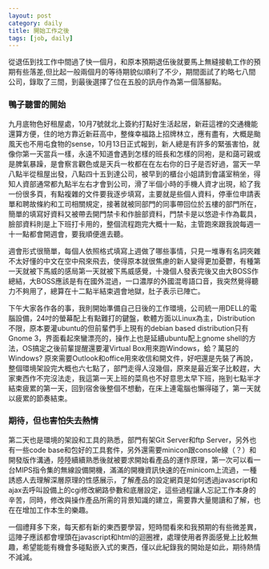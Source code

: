 ```yaml
---
layout: post
category: daily
title: 開始工作之後
tags: [job, daily]
---
```


從退伍到找工作中間過了快一個月，和原本預期退伍後就要馬上無縫接軌工作的預期有些落差,但比起一般兩個月的等待期貌似順利了不少，期間面試了約略七八間公司，錄取了三間，到最後選擇了位在五股的訊舟作為第一個落腳點。

<!--more-->

### 鴨子聽雷的開始

九月底物色好租屋處，10月7號就北上簽約打點好生活起居，新莊這裡的交通機能還算方便，住的地方靠近新莊高中，整條幸福路上招牌林立，應有盡有，大概是颱風天也不用屯食物的sense，10月13日正式報到，新人總是有許多的緊張害怕，就像你第一天當兵一樣，永遠不知道會遇到怎樣的班長和怎樣的同袍，是和藹可親或是脾氣暴躁，是會察言觀色或是天兵一枚都在在左右你的日子是否好過，當天一早八點半從租屋出發，八點四十五到達公司，被早到的櫃台小姐請到會議室稍坐，得知人資部通常都九點半左右才會到公司，滑了半個小時的手機人資才出現，給了我一份很多頁，有點複雜的文件要我逐步填寫，主要就是些個人資料，停車位申請表單和聘故條約和工司相關規定，接著就被同部門的同事帶回位於五樓的部門所在，簡單的填寫好資料又被帶去開門禁卡和作臉部資料，門禁卡是以悠遊卡作為載具，臉部資料則是上下班打卡用的，整個流程跑完大概十一點，主管跑來跟我說每週一十一點都會開週會，要我順便進去聽。

週會形式很簡單，每個人依照格式填寫上週做了哪些事情，只見一堆專有名詞夾雜不太好懂的中文在空中飛來飛去，使得原本就很焦慮的新人變得更加憂鬱，有種第一天就被下馬威的感局第一天就被下馬威感覺，十幾個人發表完後又由大BOSS作總結，大BOSS應該是有在國外混過，一口濃厚的外國混粵語口音，我突然覺得聽力不夠用了，總算在十二點半結束週會地獄，肚子表示已陣亡。

下午大家各作各的事，我則開始準備自己日後的工作環境，公司統一用DELL的電腦設備，24吋的螢幕配上有點難打的鍵盤，軟體方面以Linux為主，Distribution不限，原本要灌ubuntu的但前輩們手上現有的debian based distribution只有Gnome 3，界面看起來蠻漂亮的，操作上也是延續ubuntu配上gnome shell的方法，OS搞定之後前輩提醒還要灌Virtual Box用來跑Windows，蛤？萬惡的Windows?
原來需要Outlook和office用來收信和開文件，好吧還是先裝了再說，整個環境架設完大概也六七點了，部門走得人沒幾個，原來是最近案子比較趕，大家東西作不完沒法走，我這第一天上班的菜鳥也不好意思太早下班，拖到七點半才結束疲累的第一天，回到宿舍後整個不想動，在床上連電腦也懶得碰了，第一天就以疲累的節奏結束。

### 期待，但也害怕失去熱情

第二天也是環境的架設和工具的熟悉，部門有架Git Server和ftp Server，另外也有一些code base和包好的工具套件，另外還需要minicon跟console線（？）和開發版作溝通，陸陸續續熟悉後就被要求開始看產品的運作原理，第一次可以看一台MIPS指令集的無線設備開機，滿滿的開機資訊快速的在minicom上流過，一種誘惑人去理解深層原理的性感展示，了解產品的設定網頁是如何透過javascript和ajax去呼叫設備上的cgi修改網路參數和底層設定，這些過程讓人忘記工作本身的辛苦，同時，修改與操作產品所需的背景知識的建立，需要靠大量閱讀和了解，也在在增加工作本生的樂趣。

一個禮拜多下來，每天都有新的東西要學習，短時間看來和我預期的有些微差異，這陣子應該都會埋頭在javascript和html的迴圈裡，處理使用者界面感覺上比較無趣，希望能能有機會多碰點嵌入式的東西，僅以此紀錄我的開始是如此，期待熱情不減減。

